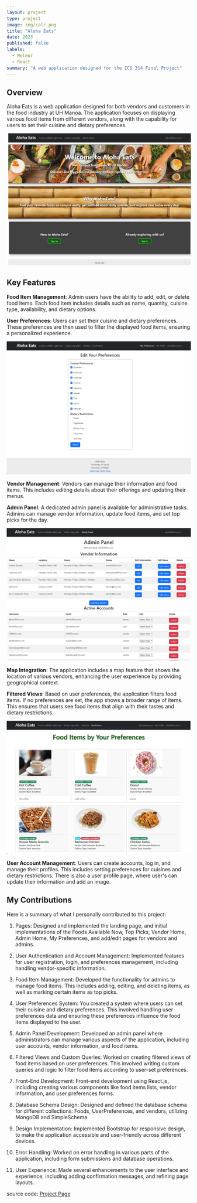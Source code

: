 ```yaml
---
layout: project
type: project
image: img/calc.png
title: "Aloha Eats"
date: 2023
published: false
labels:
  - Meteor
  - React
summary: "A web application designed for the ICS 314 Final Project"
---
```

## Overview
Aloha Eats is a web application designed for both vendors and customers in the food industry at UH Manoa. The application focuses on displaying various food items from different vendors, along with the capability for users to set their cuisine and dietary preferences. 

<img class="img-threshold" src="../img/alohahome.png">

## Key Features
**Food Item Management**: Admin users have the ability to add, edit, or delete food items. Each food item includes details such as name, quantity, cuisine type, availability, and dietary options.

**User Preferences**: Users can set their cuisine and dietary preferences. These preferences are then used to filter the displayed food items, ensuring a personalized experience.

<img class="img-threshold" src="../img/editprefs.png">

**Vendor Management**: Vendors can manage their information and food items. This includes editing details about their offerings and updating their menus.

**Admin Panel**: A dedicated admin panel is available for administrative tasks. Admins can manage vendor information, update food items, and set top picks for the day.

<img class="img-threshold" src="../img/adminpanel.png">

**Map Integration**: The application includes a map feature that shows the location of various vendors, enhancing the user experience by providing geographical context.

**Filtered Views**: Based on user preferences, the application filters food items. If no preferences are set, the app shows a broader range of items. This ensures that users see food items that align with their tastes and dietary restrictions.

<img class="img-threshold" src="../img/bypreferences.png">


**User Account Management**: Users can create accounts, log in, and manage their profiles. This includes setting preferences for cuisines and dietary restrictions. There is also a user profile page, where user's can update their information and add an image. 

## My Contributions
Here is a summary of what I personally contributed to this project:
1. Pages: Designed and implemented the landing page, and initial implementations of the Foods Available Now, Top Picks, Vendor Home, Admin Home, My Preferences, and add/edit pages for vendors and admins.
   
2. User Authentication and Account Management: Implemented features for user registration, login, and preferences management, including handling vendor-specific information.

3. Food Item Management: Developed the functionality for admins to manage food items. This includes adding, editing, and deleting items, as well as marking certain items as top picks.

4. User Preferences System: You created a system where users can set their cuisine and dietary preferences. This involved handling user preferences data and ensuring these preferences influence the food items displayed to the user.

5. Admin Panel Development: Developed an admin panel where administrators can manage various aspects of the application, including user accounts, vendor information, and food items.

6. Filtered Views and Custom Queries: Worked on creating filtered views of food items based on user preferences. This involved writing custom queries and logic to filter food items according to user-set preferences.

7. Front-End Development: Front-end development using React.js, including creating various components like food items lists, vendor information, and user preferences forms.

8. Database Schema Design: Designed and defined the database schema for different collections: Foods, UserPreferences, and vendors, utilizing MongoDB and SimpleSchema.

9. Design Implementation: Implemented Bootstrap for responsive design, to make the application accessible and user-friendly across different devices.

10. Error Handling: Worked on error handling in various parts of the application, including form submissions and database operations.

11. User Experience: Made several enhancements to the user interface and experience, including adding confirmation messages, and refining page layouts.

source code: <a href="https://github.com/ManoaMunchies"><i class="large github icon "></i>Project Page</a>
